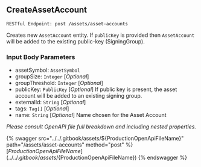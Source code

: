 
## CreateAssetAccount
`RESTful Endpoint: post /assets/asset-accounts`

Creates new `AssetAccount` entity. If `publicKey` is provided then `AssetAccount` will be added to the existing public-key (SigningGroup). 



### Input Body Parameters
* assetSymbol: `AssetSymbol` 
* groupSize: `Integer` [_Optional_] 
* groupThreshold: `Integer` [_Optional_] 
* publicKey: `PublicKey` [_Optional_] If public key is present, the asset account will be added to an existing signing group.
* externalId: `String` [_Optional_] 
* tags: `Tag[]` [_Optional_] 
* name: `String` [_Optional_] Name chosen for the Asset Account

_Please consult OpenAPI file full breakdown and including nested properties._


{% swagger src="../../.gitbook/assets/${ProductionOpenApiFileName}" path="/assets/asset-accounts" method="post" %}
[${ProductionOpenApiFileName}](../../.gitbook/assets/${ProductionOpenApiFileName})
{% endswagger %}
